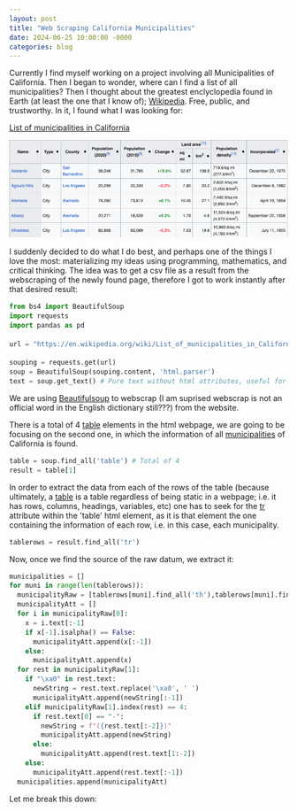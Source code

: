 ```yaml
---
layout: post
title: "Web Scraping California Municipalities"
date: 2024-06-25 10:00:00 -0000
categories: blog
---
```


Currently I find myself working on a project involving all Municipalities of California. 
Then I began to wonder, where can I find a list of all municipalities? Then I thought about the greatest
enclyclopedia found in Earth (at least the one that I know of); [Wikipedia](https://www.wikipedia.org/). Free, public, and trustworthy.
In it, I found what I was looking for:

[List of municipalities in California](https://en.wikipedia.org/wiki/List_of_municipalities_in_California) 

![WikiPageExample](/assets/images/WebScrapingCaliforniaMunicipalities1.png)

I suddenly decided to do what I do best, and perhaps one of the things I love the most: materializing my ideas using
programming, mathematics, and critical thinking. 
The idea was to get a csv file as a result from the webscraping of the newly found page, therefore I got to work instantly
after that desired result:

```python
from bs4 import BeautifulSoup
import requests
import pandas as pd

url = "https://en.wikipedia.org/wiki/List_of_municipalities_in_California"

souping = requests.get(url)
soup = BeautifulSoup(souping.content, 'html.parser')
text = soup.get_text() # Pure text without html attributes, useful for strings
```
We are using [Beautifulsoup](https://beautiful-soup-4.readthedocs.io/en/latest/) to webscrap (I am suprised webscrap is not an official word
in the English dictionary still???) from the website. 

There is a total of 4 [table](https://developer.mozilla.org/en-US/docs/Web/HTML/Element/table) elements in the html webpage, we are going to be focusing on the second one, in which
the information of all [municipalities](https://en.wikipedia.org/wiki/Municipality) of California is found.

```python
table = soup.find_all('table') # Total of 4
result = table[1]
```
In order to extract the data from each of the rows of the table (because ultimately, a [table](https://en.wikipedia.org/wiki/Table_(information)) is a table regardless of being
static in a webpage; i.e. it has rows, columns, headings, variables, etc) one has to seek for the [tr](https://www.w3schools.com/tags/tag_tr.asp) attribute within the 'table'
html element, as it is that element the one containing the information of each row, i.e. in this case, each municipality.

```python
tablerows = result.find_all('tr')
```
Now, once we find the source of the raw datum, we extract it:

```python
municipalities = []
for muni in range(len(tablerows)):
  municipalityRaw = [tablerows[muni].find_all('th'),tablerows[muni].find_all('td')]
  municipalityAtt = []
  for i in municipalityRaw[0]:
    x = i.text[:-1]
    if x[-1].isalpha() == False:
      municipalityAtt.append(x[:-1])
    else:
      municipalityAtt.append(x)
  for rest in municipalityRaw[1]:
    if "\xa0" in rest.text:
      newString = rest.text.replace('\xa0', ' ')
      municipalityAtt.append(newString[:-1])
    elif municipalityRaw[1].index(rest) == 4:
      if rest.text[0] == "-":
        newString = f"({rest.text[:-2]})"
        municipalityAtt.append(newString)
      else:
        municipalityAtt.append(rest.text[1:-2])
    else:
      municipalityAtt.append(rest.text[:-1])
  municipalities.append(municipalityAtt)
```
Let me break this down:




